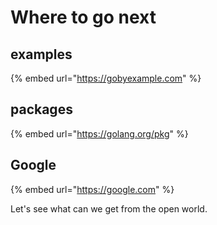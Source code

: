 # Where to go next

## examples

{% embed url="https://gobyexample.com" %}

## packages

{% embed url="https://golang.org/pkg" %}

## Google

{% embed url="https://google.com" %}

Let's see what can we get from the open world.

